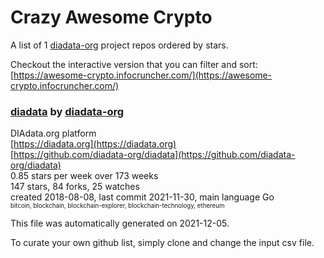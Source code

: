 # Crazy Awesome Crypto
A list of 1 [diadata-org](https://github.com/diadata-org) project repos ordered by stars.  

Checkout the interactive version that you can filter and sort: 
[https://awesome-crypto.infocruncher.com/](https://awesome-crypto.infocruncher.com/)  


### [diadata](https://github.com/diadata-org/diadata) by [diadata-org](https://github.com/diadata-org)  
DIAdata.org platform  
[https://diadata.org](https://diadata.org)  
[https://github.com/diadata-org/diadata](https://github.com/diadata-org/diadata)  
0.85 stars per week over 173 weeks  
147 stars, 84 forks, 25 watches  
created 2018-08-08, last commit 2021-11-30, main language Go  
<sub><sup>bitcoin, blockchain, blockchain-explorer, blockchain-technology, ethereum</sup></sub>


This file was automatically generated on 2021-12-05.  

To curate your own github list, simply clone and change the input csv file.  